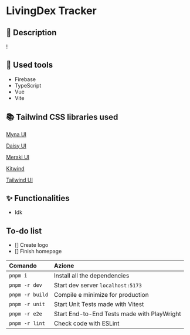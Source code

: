 # LivingDex Tracker

## 📝 Description

!

## 🚀 Used tools

- Firebase
- TypeScript
- Vue
- Vite

## 📚 Tailwind CSS libraries used

[Myna UI](https://mynaui.com)

[Daisy UI](https://daisyui.com/components)

[Meraki UI](https://merakiui.com/components)

[Kitwind](https://kitwind.io/products/kometa/components)

[Tailwind UI](https://tailwindui.com/components)

## ✨ Functionalities

- Idk

## To-do list

- [] Create logo
- [] Finish homepage

| Comando                | Azione                                             |
| :--------------------- | :------------------------------------------------- |
| `pnpm i`               | Install all the dependencies                       |
| `pnpm -r dev`          | Start dev server `localhost:5173`                  |
| `pnpm -r build`        | Compile e minimize for production                  |
| `pnpm -r unit`         | Start Unit Tests made with Vitest                  |
| `pnpm -r e2e`          | Start End-to-End Tests made with PlayWright        |
| `pnpm -r lint`         | Check code with ESLint                             |
